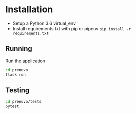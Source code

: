 # Installation
* Setup a Python 3.6 virtual_env
* Install requirements.txt with pip or pipenv
```pip install -r requirements.txt```

## Running
Run the application
```bash
cd prenuvo
flask run
```

## Testing
```bash
cd prenuvo/tests
pytest
```


